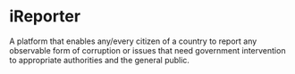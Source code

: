 # iReporter
A platform that enables any/every citizen of a country to report any observable form of corruption or issues that need government intervention to appropriate authorities and the general public.
